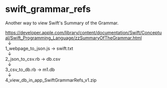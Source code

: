 # swift_grammar_refs
Another way to view Swift's Summary of the Grammar.

https://developer.apple.com/library/content/documentation/Swift/Conceptual/Swift_Programming_Language/zzSummaryOfTheGrammar.html  
    ↓  
1_webpage_to_json.js → swift.txt  
    ↓  
2_json_to_csv.rb → db.csv  
    ↓  
3_csv_to_db.rb → m1.db  
    ↓  
4_view_db_in_app_SwiftGrammarRefs_v1.zip  
